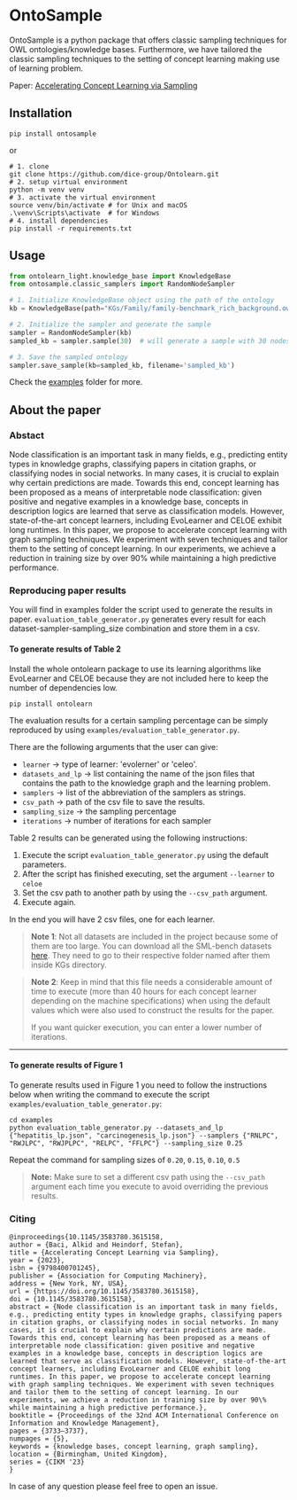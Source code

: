 # OntoSample

OntoSample is a python package that offers classic sampling techniques for OWL ontologies/knowledge 
bases. Furthermore, we have tailored the classic sampling techniques to the setting of concept 
learning making use of learning problem.


Paper: [Accelerating Concept Learning via Sampling](https://doi.org/10.1145/3583780.3615158)

## Installation

```shell
pip install ontosample
```

or

```shell
# 1. clone 
git clone https://github.com/dice-group/Ontolearn.git 
# 2. setup virtual environment
python -m venv venv 
# 3. activate the virtual environment
source venv/bin/activate # for Unix and macOS
.\venv\Scripts\activate  # for Windows
# 4. install dependencies
pip install -r requirements.txt
```

## Usage

```python
from ontolearn_light.knowledge_base import KnowledgeBase
from ontosample.classic_samplers import RandomNodeSampler

# 1. Initialize KnowledgeBase object using the path of the ontology
kb = KnowledgeBase(path="KGs/Family/family-benchmark_rich_background.owl")

# 2. Initialize the sampler and generate the sample
sampler = RandomNodeSampler(kb)
sampled_kb = sampler.sample(30)  # will generate a sample with 30 nodes

# 3. Save the sampled ontology
sampler.save_sample(kb=sampled_kb, filename='sampled_kb')

```

Check the [examples](https://github.com/alkidbaci/OntoSample/tree/main/examples) folder for more.


## About the paper

### Abstact

Node classification is an important task in many fields, e.g., predicting entity types in knowledge graphs, classifying papers in citation
graphs, or classifying nodes in social networks. In many cases, it
is crucial to explain why certain predictions are made. Towards
this end, concept learning has been proposed as a means of interpretable node classification: given positive and negative examples
in a knowledge base, concepts in description logics are learned that
serve as classification models. However, state-of-the-art concept
learners, including EvoLearner and CELOE exhibit long runtimes.
In this paper, we propose to accelerate concept learning with graph
sampling techniques. We experiment with seven techniques and tailor them to the setting of concept learning. In our experiments, we
achieve a reduction in training size by over 90% while maintaining
a high predictive performance.

### Reproducing paper results

You will find in examples folder the script used to generate the results in paper.
`evaluation_table_generator.py` generates every result for each dataset-sampler-sampling_size 
combination and store them in a csv.

#### To generate results of Table 2
Install the whole ontolearn package to use its learning algorithms like EvoLearner and CELOE because 
they are not included here to keep the number of dependencies low.

```shell
pip install ontolearn
```

The evaluation results for a certain sampling percentage can be simply reproduced by using `examples/evaluation_table_generator.py`.

There are the following arguments that the user can give:
- `learner` &rarr; type of learner: 'evolerner' or 'celeo'.
- `datasets_and_lp` &rarr; list containing the name of the json files that contains the path to the knowledge graph and
                           the learning problem.
- `samplers` &rarr; list of the abbreviation of the samplers as strings.
- `csv_path` &rarr; path of the csv file to save the results.
- `sampling_size` &rarr; the sampling percentage
- `iterations` &rarr; number of iterations for each sampler

Table 2 results can be  generated using the following instructions:

1. Execute the script `evaluation_table_generator.py` using the default parameters.
2. After the script has finished executing, set the argument `--learner` to `celoe`
3. Set the csv path to another path by using the `--csv_path` argument.
4. Execute again.

In the end you will have 2 csv files, one for each learner.

> **Note 1**: Not all datasets are included in the project because some of them are too large.
> You can download all the SML-bench datasets [here](https://github.com/SmartDataAnalytics/SML-Bench/tree/updates/learningtasks).
> They need to go to their respective folder named after them inside KGs directory.

> **Note 2**: Keep in mind that this file needs a considerable amount of time to execute (more than 40 hours for each concept learner
> depending on the machine specifications) when using the default values which were also used to construct 
> the results for the paper. 
> 
> If you want quicker execution, you can enter a lower number of iterations.

---------------------------------------------------

#### To generate results of Figure 1

To generate results used in Figure 1 you need to follow the instructions below
when writing the command to execute the script `examples/evaluation_table_generator.py`:


```shell
cd examples
python evaluation_table_generator.py --datasets_and_lp {"hepatitis_lp.json", "carcinogenesis_lp.json"} --samplers {"RNLPC", "RWJLPC", "RWJPLPC", "RELPC", "FFLPC"} --sampling_size 0.25
```

Repeat the command for sampling sizes of `0.20`, `0.15`, `0.10`, `0.5`


> **Note:** Make sure to set a different csv path using the `--csv_path` argument each time you execute to avoid
> overriding the previous results.


### Citing

```
@inproceedings{10.1145/3583780.3615158,
author = {Baci, Alkid and Heindorf, Stefan},
title = {Accelerating Concept Learning via Sampling},
year = {2023},
isbn = {9798400701245},
publisher = {Association for Computing Machinery},
address = {New York, NY, USA},
url = {https://doi.org/10.1145/3583780.3615158},
doi = {10.1145/3583780.3615158},
abstract = {Node classification is an important task in many fields, e.g., predicting entity types in knowledge graphs, classifying papers in citation graphs, or classifying nodes in social networks. In many cases, it is crucial to explain why certain predictions are made. Towards this end, concept learning has been proposed as a means of interpretable node classification: given positive and negative examples in a knowledge base, concepts in description logics are learned that serve as classification models. However, state-of-the-art concept learners, including EvoLearner and CELOE exhibit long runtimes. In this paper, we propose to accelerate concept learning with graph sampling techniques. We experiment with seven techniques and tailor them to the setting of concept learning. In our experiments, we achieve a reduction in training size by over 90\% while maintaining a high predictive performance.},
booktitle = {Proceedings of the 32nd ACM International Conference on Information and Knowledge Management},
pages = {3733–3737},
numpages = {5},
keywords = {knowledge bases, concept learning, graph sampling},
location = {Birmingham, United Kingdom},
series = {CIKM '23}
}
```

In case of any question please feel free to open an issue.